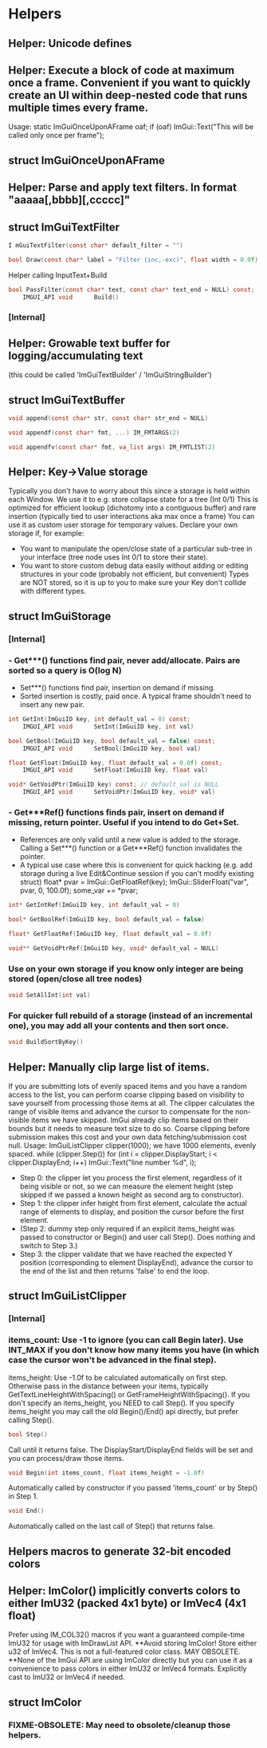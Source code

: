 # Helpers
## Helper: Unicode defines
## Helper: Execute a block of code at maximum once a frame. Convenient if you want to quickly create an UI within deep-nested code that runs multiple times every frame.
Usage: static ImGuiOnceUponAFrame oaf; if (oaf) ImGui::Text("This will be called only once per frame");
## struct  **<struct> ImGuiOnceUponAFrame**
## Helper: Parse and apply text filters. In format "aaaaa[,bbbb][,ccccc]"
## struct  **<struct> ImGuiTextFilter**

``` c
I mGuiTextFilter(const char* default_filter = "")
```

``` c
bool Draw(const char* label = "Filter (inc,-exc)", float width = 0.0f)
```
Helper calling InputText+Build

``` c
bool PassFilter(const char* text, const char* text_end = NULL) const;
    IMGUI_API void      Build()
```
### [Internal]


## Helper: Growable text buffer for logging/accumulating text
(this could be called 'ImGuiTextBuilder' / 'ImGuiStringBuilder')
## struct  **<struct> ImGuiTextBuffer**

``` c
void append(const char* str, const char* str_end = NULL)
```

``` c
void appendf(const char* fmt, ...) IM_FMTARGS(2)
```

``` c
void appendfv(const char* fmt, va_list args) IM_FMTLIST(2)
```
## Helper: Key->Value storage
Typically you don't have to worry about this since a storage is held within each Window.
We use it to e.g. store collapse state for a tree (Int 0/1)
This is optimized for efficient lookup (dichotomy into a contiguous buffer) and rare insertion (typically tied to user interactions aka max once a frame)
You can use it as custom user storage for temporary values. Declare your own storage if, for example:
- You want to manipulate the open/close state of a particular sub-tree in your interface (tree node uses Int 0/1 to store their state).
- You want to store custom debug data easily without adding or editing structures in your code (probably not efficient, but convenient)
Types are NOT stored, so it is up to you to make sure your Key don't collide with different types.
## struct  **<struct> ImGuiStorage**
### [Internal]


### - Get***() functions find pair, never add/allocate. Pairs are sorted so a query is O(log N)
- Set***() functions find pair, insertion on demand if missing.
- Sorted insertion is costly, paid once. A typical frame shouldn't need to insert any new pair.



``` c
int GetInt(ImGuiID key, int default_val = 0) const;
    IMGUI_API void      SetInt(ImGuiID key, int val)
```

``` c
bool GetBool(ImGuiID key, bool default_val = false) const;
    IMGUI_API void      SetBool(ImGuiID key, bool val)
```

``` c
float GetFloat(ImGuiID key, float default_val = 0.0f) const;
    IMGUI_API void      SetFloat(ImGuiID key, float val)
```

``` c
void* GetVoidPtr(ImGuiID key) const; // default_val is NULL
    IMGUI_API void      SetVoidPtr(ImGuiID key, void* val)
```
### - Get***Ref() functions finds pair, insert on demand if missing, return pointer. Useful if you intend to do Get+Set.
- References are only valid until a new value is added to the storage. Calling a Set***() function or a Get***Ref() function invalidates the pointer.
- A typical use case where this is convenient for quick hacking (e.g. add storage during a live Edit&Continue session if you can't modify existing struct)
float* pvar = ImGui::GetFloatRef(key); ImGui::SliderFloat("var", pvar, 0, 100.0f); some_var += *pvar;



``` c
int* GetIntRef(ImGuiID key, int default_val = 0)
```

``` c
bool* GetBoolRef(ImGuiID key, bool default_val = false)
```

``` c
float* GetFloatRef(ImGuiID key, float default_val = 0.0f)
```

``` c
void** GetVoidPtrRef(ImGuiID key, void* default_val = NULL)
```
### Use on your own storage if you know only integer are being stored (open/close all tree nodes)



``` c
void SetAllInt(int val)
```
### For quicker full rebuild of a storage (instead of an incremental one), you may add all your contents and then sort once.



``` c
void BuildSortByKey()
```
## Helper: Manually clip large list of items.
If you are submitting lots of evenly spaced items and you have a random access to the list, you can perform coarse clipping based on visibility to save yourself from processing those items at all.
The clipper calculates the range of visible items and advance the cursor to compensate for the non-visible items we have skipped.
ImGui already clip items based on their bounds but it needs to measure text size to do so. Coarse clipping before submission makes this cost and your own data fetching/submission cost null.
Usage:
ImGuiListClipper clipper(1000);  we have 1000 elements, evenly spaced.
while (clipper.Step())
for (int i = clipper.DisplayStart; i < clipper.DisplayEnd; i++)
ImGui::Text("line number %d", i);
- Step 0: the clipper let you process the first element, regardless of it being visible or not, so we can measure the element height (step skipped if we passed a known height as second arg to constructor).
- Step 1: the clipper infer height from first element, calculate the actual range of elements to display, and position the cursor before the first element.
- (Step 2: dummy step only required if an explicit items_height was passed to constructor or Begin() and user call Step(). Does nothing and switch to Step 3.)
- Step 3: the clipper validate that we have reached the expected Y position (corresponding to element DisplayEnd), advance the cursor to the end of the list and then returns 'false' to end the loop.
## struct  **<struct> ImGuiListClipper**
### [Internal]


### items_count:  Use -1 to ignore (you can call Begin later). Use INT_MAX if you don't know how many items you have (in which case the cursor won't be advanced in the final step).
items_height: Use -1.0f to be calculated automatically on first step. Otherwise pass in the distance between your items, typically GetTextLineHeightWithSpacing() or GetFrameHeightWithSpacing().
If you don't specify an items_height, you NEED to call Step(). If you specify items_height you may call the old Begin()/End() api directly, but prefer calling Step().



``` c
bool Step()
```
Call until it returns false. The DisplayStart/DisplayEnd fields will be set and you can process/draw those items.

``` c
void Begin(int items_count, float items_height = -1.0f)
```
Automatically called by constructor if you passed 'items_count' or by Step() in Step 1.

``` c
void End()
```
Automatically called on the last call of Step() that returns false.
## Helpers macros to generate 32-bit encoded colors
## Helper: ImColor() implicitly converts colors to either ImU32 (packed 4x1 byte) or ImVec4 (4x1 float)
Prefer using IM_COL32() macros if you want a guaranteed compile-time ImU32 for usage with ImDrawList API.
**Avoid storing ImColor! Store either u32 of ImVec4. This is not a full-featured color class. MAY OBSOLETE.
**None of the ImGui API are using ImColor directly but you can use it as a convenience to pass colors in either ImU32 or ImVec4 formats. Explicitly cast to ImU32 or ImVec4 if needed.
## struct  **<struct> ImColor**
### FIXME-OBSOLETE: May need to obsolete/cleanup those helpers.


